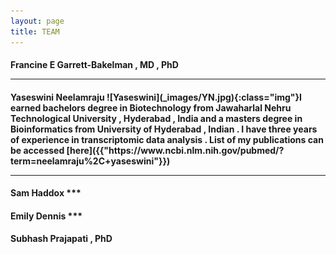```yaml
---
layout: page
title: TEAM
---
```


<h4> Francine E Garrett-Bakelman , MD , PhD 

***
<h4> Yaseswini Neelamraju
![Yaseswini](_images/YN.jpg){:class="img"}I earned bachelors degree in Biotechnology from Jawaharlal Nehru Technological University , Hyderabad , India and a masters degree in Bioinformatics from University of Hyderabad , Indian . I have three years of experience in transcriptomic data analysis . List of my publications can be accessed [here]({{"https://www.ncbi.nlm.nih.gov/pubmed/?term=neelamraju%2C+yaseswini"}})

***
<h4> Sam Haddox
***
<h4> Emily Dennis 
***
<h4> Subhash Prajapati , PhD


